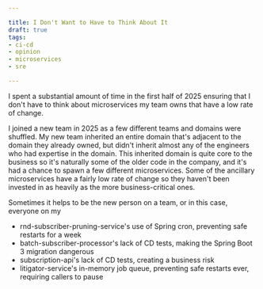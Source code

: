 ```yaml
---

title: I Don't Want to Have to Think About It
draft: true
tags:
- ci-cd
- opinion
- microservices
- sre

---
```


I spent a substantial amount of time in the first half of 2025 ensuring that I don't have to think about microservices my team owns that have a low rate of change.

I joined a new team in 2025 as a few different teams and domains were shuffled. My new team inherited an entire domain that's adjacent to the domain they already owned, but didn't inherit almost any of the engineers who had expertise in the domain. This inherited domain is quite core to the business so it's naturally some of the older code in the company, and it's had a chance to spawn a few different microservices. Some of the ancillary microservices have a fairly low rate of change so they haven't been invested in as heavily as the more business-critical ones.

Sometimes it helps to be the new person on a team, or in this case, everyone on my 

- rnd-subscriber-pruning-service's use of Spring cron, preventing safe restarts for a week
- batch-subscriber-processor's lack of CD tests, making the Spring Boot 3 migration dangerous
- subscription-api's lack of CD tests, creating a business risk
- litigator-service's in-memory job queue, preventing safe restarts ever, requiring callers to pause
<!--stackedit_data:
eyJoaXN0b3J5IjpbLTE4ODY5NTMxMzIsMTkzMzg0MTQxMF19
-->